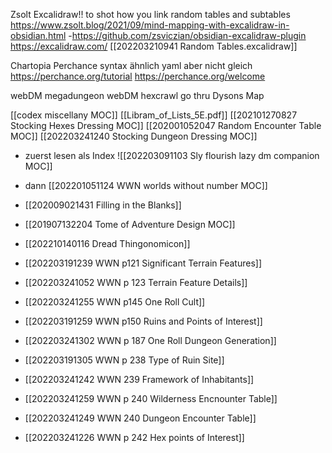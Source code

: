 Zsolt Excalidraw!! to shot how you link random tables and subtables
https://www.zsolt.blog/2021/09/mind-mapping-with-excalidraw-in-obsidian.html
-https://github.com/zsviczian/obsidian-excalidraw-plugin
https://excalidraw.com/
[[202203210941 Random Tables.excalidraw]]

Chartopia Perchance syntax ähnlich yaml aber nicht gleich https://perchance.org/tutorial
https://perchance.org/welcome

webDM megadungeon
webDM hexcrawl
go thru Dysons Map

[[codex miscellany MOC]]
[[Libram_of_Lists_5E.pdf]]
[[202101270827 Stocking Hexes Dressing MOC]]
[[202001052047 Random Encounter Table MOC]]
[[202203241240 Stocking Dungeon Dressing MOC]]
- zuerst lesen als Index ![[202203091103 Sly flourish lazy dm companion MOC]]
- dann [[202201051124 WWN worlds without number MOC]]
- [[202009021431 Filling in the Blanks]]
- [[201907132204 Tome of Adventure Design MOC]]
- [[202210140116 Dread Thingonomicon]]


- [[202203191239 WWN p121 Significant Terrain Features]]
- [[202203241052 WWN p 123 Terrain Feature Details]]
- [[202203241255 WWN p145 One Roll Cult]]
- [[202203191259 WWN p150 Ruins and Points of Interest]]
- [[202203241302 WWN p 187 One Roll Dungeon Generation]]
- [[202203191305 WWN p 238 Type of Ruin Site]]
- [[202203241242 WWN 239 Framework of Inhabitants]]
- [[202203241259 WWN p 240 Wilderness Encnounter Table]]
- [[202203241249 WWN 240 Dungeon Encounter Table]]
- [[202203241226 WWN p 242 Hex points of Interest]]
